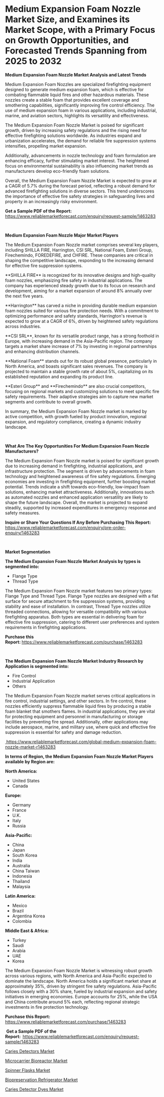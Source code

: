 <p><h1>Medium Expansion Foam Nozzle Market Size, and Examines its Market Scope, with a Primary Focus on Growth Opportunities, and Forecasted Trends Spanning from 2025 to 2032</h1></p><p><strong>Medium Expansion Foam Nozzle Market Analysis and Latest Trends</strong></p>
<p><p>Medium Expansion Foam Nozzles are specialized firefighting equipment designed to generate medium expansion foam, which is effective for combating flammable liquid fires and other hazardous materials. These nozzles create a stable foam that provides excellent coverage and smothering capabilities, significantly improving fire control efficiency. The use of medium expansion foam in various applications, including industrial, marine, and aviation sectors, highlights its versatility and effectiveness.</p><p>The Medium Expansion Foam Nozzle Market is poised for significant growth, driven by increasing safety regulations and the rising need for effective firefighting solutions worldwide. As industries expand and urbanization accelerates, the demand for reliable fire suppression systems intensifies, propelling market expansion. </p><p>Additionally, advancements in nozzle technology and foam formulation are enhancing efficacy, further stimulating market interest. The heightened focus on environmental sustainability is also influencing market trends as manufacturers develop eco-friendly foam solutions. </p><p>Overall, the Medium Expansion Foam Nozzle Market is expected to grow at a CAGR of 5.7% during the forecast period, reflecting a robust demand for advanced firefighting solutions in diverse sectors. This trend underscores the importance of effective fire safety strategies in safeguarding lives and property in an increasingly risky environment.</p></p>
<p><strong>Get a Sample PDF of the Report:&nbsp;</strong> <a href="https://www.reliablemarketforecast.com/enquiry/request-sample/1463283?utm_campaign=3445&utm_medium=2&utm_source=Github&utm_content=ia&utm_term=09042025&utm_id=medium-expansion-foam-nozzle">https://www.reliablemarketforecast.com/enquiry/request-sample/1463283</a></p>
<p>&nbsp;</p>
<p><strong>Medium Expansion Foam Nozzle Major Market Players</strong></p>
<p><p>The Medium Expansion Foam Nozzle market comprises several key players, including SHILLA FIRE, Harrington, CSI SRL, National Foam, Esteri Group, Firechemindo, FOREDEFIRE, and CHFIRE. These companies are critical in shaping the competitive landscape, responding to the increasing demand for effective fire suppression systems.</p><p>**SHILLA FIRE** is recognized for its innovative designs and high-quality foam nozzles, emphasizing fire safety in industrial applications. The company has experienced steady growth due to its focus on research and development, aiming for a market expansion of around 8% annually over the next five years.</p><p>**Harrington** has carved a niche in providing durable medium expansion foam nozzles suited for various fire protection needs. With a commitment to optimizing performance and safety standards, Harrington's revenue is expected to grow at a CAGR of 6%, driven by heightened safety regulations across industries.</p><p>**CSI SRL**, known for its versatile product range, has a strong foothold in Europe, with increasing demand in the Asia-Pacific region. The company targets a market share increase of 7% by investing in regional partnerships and enhancing distribution channels.</p><p>**National Foam** stands out for its robust global presence, particularly in North America, and boasts significant sales revenues. The company is projected to maintain a stable growth rate of about 5%, capitalizing on its established reputation and expanding its product line.</p><p>**Esteri Group** and **Firechemindo** are also crucial competitors, focusing on regional markets and customizing solutions to meet specific fire safety requirements. Their adaptive strategies aim to capture new market segments and contribute to overall growth.</p><p>In summary, the Medium Expansion Foam Nozzle market is marked by active competition, with growth fueled by product innovation, regional expansion, and regulatory compliance, creating a dynamic industry landscape.</p></p>
<p>&nbsp;</p>
<p><strong>What Are The Key Opportunities For Medium Expansion Foam Nozzle Manufacturers?</strong></p>
<p><p>The Medium Expansion Foam Nozzle market is poised for significant growth due to increasing demand in firefighting, industrial applications, and infrastructure protection. The segment is driven by advancements in foam technology and heightened awareness of fire safety regulations. Emerging economies are investing in firefighting equipment, further boosting market potential. Trends indicate a shift towards eco-friendly, low-impact foam solutions, enhancing market attractiveness. Additionally, innovations such as automated nozzles and enhanced application versatility are likely to shape the future landscape. Overall, the market is projected to expand steadily, supported by increased expenditures in emergency response and safety measures.</p></p>
<p><strong>Inquire or Share Your Questions If Any Before Purchasing This Report:</strong> <a href="https://www.reliablemarketforecast.com/enquiry/pre-order-enquiry/1463283?utm_campaign=3445&utm_medium=2&utm_source=Github&utm_content=ia&utm_term=09042025&utm_id=medium-expansion-foam-nozzle">https://www.reliablemarketforecast.com/enquiry/pre-order-enquiry/1463283</a></p>
<p>&nbsp;</p>
<p><strong>Market Segmentation</strong></p>
<p><strong>The Medium Expansion Foam Nozzle Market Analysis by types is segmented into:</strong></p>
<p><ul><li>Flange Type</li><li>Thread Type</li></ul></p>
<p><p>The Medium Expansion Foam Nozzle market features two primary types: Flange Type and Thread Type. Flange Type nozzles are designed with a flat surface for secure attachment to fire suppression systems, providing stability and ease of installation. In contrast, Thread Type nozzles utilize threaded connections, allowing for versatile compatibility with various firefighting apparatus. Both types are essential in delivering foam for effective fire suppression, catering to different user preferences and system requirements in firefighting applications.</p></p>
<p><strong>Purchase this Report:&nbsp;</strong><a href="https://www.reliablemarketforecast.com/purchase/1463283?utm_campaign=3445&utm_medium=2&utm_source=Github&utm_content=ia&utm_term=09042025&utm_id=medium-expansion-foam-nozzle">https://www.reliablemarketforecast.com/purchase/1463283</a></p>
<p>&nbsp;</p>
<p><strong>The Medium Expansion Foam Nozzle Market Industry Research by Application is segmented into:</strong></p>
<p><ul><li>Fire Control</li><li>Industrial Application</li><li>Others</li></ul></p>
<p><p>The Medium Expansion Foam Nozzle market serves critical applications in fire control, industrial settings, and other sectors. In fire control, these nozzles efficiently suppress flammable liquid fires by producing a stable foam blanket that smothers flames. In industrial applications, they are vital for protecting equipment and personnel in manufacturing or storage facilities by preventing fire spread. Additionally, other applications may include aerospace, marine, and military use, where quick and effective fire suppression is essential for safety and damage reduction.</p></p>
<p><a href="https://www.reliablemarketforecast.com/global-medium-expansion-foam-nozzle-market-r1463283?utm_campaign=3445&utm_medium=2&utm_source=Github&utm_content=ia&utm_term=09042025&utm_id=medium-expansion-foam-nozzle">&nbsp;https://www.reliablemarketforecast.com/global-medium-expansion-foam-nozzle-market-r1463283</a></p>
<p><strong>In terms of Region, the Medium Expansion Foam Nozzle Market Players available by Region are:</strong></p>
<p>
    <p> <strong> North America: </strong>
        <ul>
            <li>United States</li>
            <li>Canada</li>
        </ul>
        </p> 
    <p> <strong> Europe: </strong>
        <ul>
            <li>Germany</li>
            <li>France</li>
            <li>U.K.</li>
            <li>Italy</li>
            <li>Russia</li>
        </ul>
        </p> 
    <p> <strong> Asia-Pacific: </strong>
        <ul>
            <li>China</li>
            <li>Japan</li>
            <li>South Korea</li>
            <li>India</li>
            <li>Australia</li>
            <li>China Taiwan</li>
            <li>Indonesia</li>
            <li>Thailand</li>
            <li>Malaysia</li>
        </ul>
        </p> 
    <p> <strong> Latin America: </strong>
        <ul>
            <li>Mexico</li>
            <li>Brazil</li>
            <li>Argentina Korea</li>
            <li>Colombia</li>
        </ul>
        </p> 
    <p> <strong> Middle East & Africa: </strong>
        <ul>
            <li>Turkey</li>
            <li>Saudi</li>
            <li>Arabia</li>
            <li>UAE</li>
            <li>Korea</li>
        </ul>
    </p>
    </p>
<p><p>The Medium Expansion Foam Nozzle Market is witnessing robust growth across various regions, with North America and Asia-Pacific expected to dominate the landscape. North America holds a significant market share at approximately 35%, driven by stringent fire safety regulations. Asia-Pacific follows closely with a 30% share, fueled by industrial expansion and safety initiatives in emerging economies. Europe accounts for 25%, while the USA and China contribute around 5% each, reflecting regional strategic investments in fire protection technology.</p></p>
<p><strong>Purchase this Report: </strong><a href="https://www.reliablemarketforecast.com/purchase/1463283?utm_campaign=3445&utm_medium=2&utm_source=Github&utm_content=ia&utm_term=09042025&utm_id=medium-expansion-foam-nozzle">https://www.reliablemarketforecast.com/purchase/1463283</a></p>
<p>&nbsp;<strong>Get a Sample PDF of the Report:&nbsp;&nbsp;</strong><a href="https://www.reliablemarketforecast.com/enquiry/request-sample/1463283?utm_campaign=3445&utm_medium=2&utm_source=Github&utm_content=ia&utm_term=09042025&utm_id=medium-expansion-foam-nozzle">https://www.reliablemarketforecast.com/enquiry/request-sample/1463283</a></p>
<p><strong></strong></p>
<p><p><a href="https://www.linkedin.com/pulse/comprehensive-caries-detectors-market-report-projected-d1a8c?utm_campaign=3445&utm_medium=2&utm_source=Github&utm_content=ia&utm_term=09042025&utm_id=medium-expansion-foam-nozzle">Caries Detectors Market</a></p><p><a href="https://www.linkedin.com/pulse/microcarrier-bioreactor-market-trendssector-overview-andmarket-dk8ac?utm_campaign=3445&utm_medium=2&utm_source=Github&utm_content=ia&utm_term=09042025&utm_id=medium-expansion-foam-nozzle">Microcarrier Bioreactor Market</a></p><p><a href="https://www.linkedin.com/pulse/global-spinner-flasks-market-opportunities-forecast-24iac?utm_campaign=3445&utm_medium=2&utm_source=Github&utm_content=ia&utm_term=09042025&utm_id=medium-expansion-foam-nozzle">Spinner Flasks Market</a></p><p><a href="https://www.linkedin.com/pulse/swot-analysis-regional-outlook-deployment-revenue-forecasts-eh20c?utm_campaign=3445&utm_medium=2&utm_source=Github&utm_content=ia&utm_term=09042025&utm_id=medium-expansion-foam-nozzle">Biopreservation Refrigerator Market</a></p><p><a href="https://www.linkedin.com/pulse/caries-detector-dyes-market-report-detailed-size-analysis-0a2sc?utm_campaign=3445&utm_medium=2&utm_source=Github&utm_content=ia&utm_term=09042025&utm_id=medium-expansion-foam-nozzle">Caries Detector Dyes Market</a></p></p>